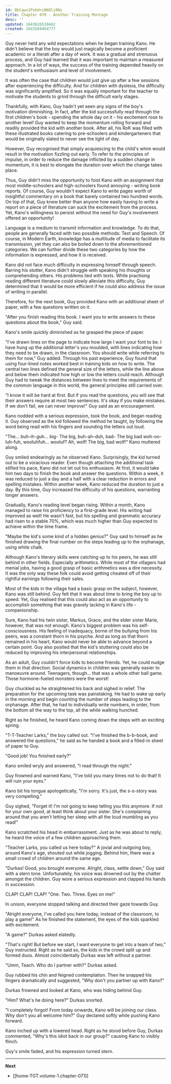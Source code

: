 ```yaml
---
id: 0bCqwx1PvbUniNK0li0Nz
title: Chapter 070 - Another Training Montage
desc: ''
updated: 1643626528462
created: 1643569464777
---
```


Guy never held any wild expectations when he began training Kano. He didn't believe that the boy would just magically become a proficient academic or a literati after a day of work. It was a gradual and strenuous process, and Guy had learned that it was important to maintain a measured approach. In a lot of ways, the success of the training depended heavily on the student's enthusiasm and level of involvement.

It was often the case that children would just give up after a few sessions after experiencing the difficulty. And for children with dyslexia, the difficulty was significantly amplified. So it was equally important for the teacher to motivate the students to grind through the difficult early stages.

Thankfully, with Kano, Guy hadn't yet seen any signs of the boy's motivation diminishing. In fact, after the kid successfully read through the first children's book - spending the whole day on it - his excitement rose to another level! Guy wanted to keep the momentum rolling forward and readily provided the kid with another book. After all, his RoK was filled with these illustrated books catering to pre-schoolers and kindergarteners that would be originally slated to never see the light of day.

However, Guy recognised that simply acquiescing to the child's whim would result in the motivation fizzling out early. To refer to the principles of impulse, in order to reduce the damage inflicted by a sudden change in momentum, it is best to elongate the duration over which the change takes place.

Thus, Guy didn't miss the opportunity to foist Kano with an assignment that most middle-schoolers and high-schoolers found annoying - writing book reports. Of course, Guy wouldn't expect Kano to write pages worth of insightful commentary on a book that barely contained two hundred words. On top of that, Guy knew better than anyone how easily having to write a report on a piece of literature can suck the excitement from the process. Yet, Kano's willingness to persist without the need for Guy's involvement offered an opportunity!

Language is a medium to transmit information and knowledge. To do that, people are generally faced with two possible methods: Text and Speech. Of course, in Modern Earth, knowledge has a multitude of media to facilitate its transmission, yet they can also be boiled down to the aforementioned categories. We can further divide these two categories by how the information is expressed, and how it is received. 

Kano did not face much difficulty in expressing himself through speech. Barring his stutter, Kano didn't struggle with speaking his thoughts or comprehending others. His problems lied with texts. While practising reading different literature could slowly alleviate this difficulty, Guy determined that it would be more efficient if he could also address the issue of writing in parallel.

Therefore, for the next book, Guy provided Kano with an additional sheet of paper, with a few questions written on it.

"After you finish reading this book. I want you to write answers to these questions about the book," Guy said.

Kano's smile quickly diminished as he grasped the piece of paper.

"I've drawn lines on the page to indicate how large I want your font to be. I have hung up the additional letter's you moulded, with lines indicating how they need to be drawn, in the classroom. You should write while referring to them for now," Guy added. Through his past experience, Guy found that using four-lined notes worked best in training kids on how to write. The central two lines defined the general size of the letters, while the line above and below them indicated how high or low the letters could reach. Although Guy had to tweak the distances between lines to meet the requirements of the common language in this world, the general principles still carried over.

"I know it will be hard at first. But if you read the questions, you will see that their answers require at most two sentences. It's okay if you make mistakes. If we don't fail, we can never improve!" Guy said as an encouragement.

Kano nodded with a serious expression, took the book, and began reading it. Guy observed as the kid followed the method he taught, by following the word being read with his fingers and sounding the letters out loud.

"The... buh-ih-guh... big- The big, buh-ah-duh, bad- The big bad woh-oo-luh-fuh, wooluhfuh... wooluf? Ah, wolf! The big, bad wolf!" Kano muttered along.

Guy smiled endearingly as he observed Kano. Surprisingly, the kid turned out to be a voracious reader. Even though attaching the additional task stifled his pace, Kano did not let out his enthusiasm. At first, it would take him two days to finish the book and answer the questions. Within a week, it was reduced to just a day and a half with a clear reduction in errors and spelling mistakes. Within another week, Kano reduced the duration to just a day. By this time, Guy increased the difficulty of his questions, warranting longer answers.

Gradually, Kano's reading level began rising. Within a month, Kano managed to raise his proficiency to a first-grade level. His writing had improved as well! He wasn't fast, but his spelling and grammatic accuracy had risen to a stable 70%, which was much higher than Guy expected to achieve within the time frame.

"Maybe the kid's some kind of a hidden genius?" Guy said to himself as he finished drawing the final number on the steps leading up to the orphanage, using white chalk.

Although Kano's literary skills were catching up to his peers, he was still behind in other fields. Especially arithmetics. While most of the villagers had menial jobs, having a good grasp of basic arithmetics was a dire necessity. It was the only way these folk could avoid getting cheated off of their rightful earnings following their sales.

Most of the kids in the village had a basic grasp on the subject, however, Kano was still behind. Guy felt that it was about time to bring the boy up to speed. Yet, Guy realised that this could also act as an opportunity to accomplish something that was gravely lacking in Kano's life - companionship.

Sure, Kano had his twin sister, Markus, Grace, and the elder sister Marie, however, that was not enough. Kano's biggest problem was his self-consciousness. His feeling of inadequacy, borne of the bullying from his peers, was a constant thorn in his psyche. And as long as that thorn remained in his heart, Kano would never be able to advance beyond a certain point. Guy also posited that the kid's stuttering could also be reduced by improving his interpersonal relationships.

As an adult, Guy couldn't force kids to become friends. Yet, he could nudge them in that direction. Social dynamics in children was generally easier to manoeuvre around. Teenagers, though... that was a whole other ball game. Those hormone-fueled monsters were the worst!

Guy chuckled as he straightened his back and sighed in relief. The preparation for the upcoming task was painstaking. He had to wake up early in the morning and begin counting the number of steps leading to the orphanage. After that, he had to individually write numbers, in order, from the bottom all the way to the top, all the while walking hunched.

Right as he finished, he heard Kano coming down the steps with an exciting spring.

"T-T-Teacher Larks," the boy called out. "I've finished the b-b-book, and answered the questions," he said as he handed a book and a filled-in sheet of paper to Guy.

"Good job! You finished early?"

Kano smiled wryly and answered, "I read through the night."

Guy frowned and warned Kano, "I've told you many times not to do that! It will ruin your eyes."

Kano bit his tongue apologetically, "I'm sorry. It's just, the s-s-story was very compelling."

Guy sighed, "Forget it! I'm not going to keep telling you this anymore. If not for your own good, at least think about your sister. She's complaining around that you aren't letting her sleep with all the loud mumbling as you read!"

Kano scratched his head in embarrassment. Just as he was about to reply, he heard the voice of a few children approaching them.

"Teacher Larks, you called us here today?" A jovial and outgoing boy, around Kano's age, shouted out while jogging. Behind him, there was a small crowd of children around the same age.

"Durkas! Good, you brought everyone. Alright, class, settle down," Guy said with a stern tone. Unfortunately, his voice was drowned out by the chatter amongst the children. Guy wore a serious expression and clapped his hands in succession.

CLAP! CLAP! CLAP! "One. Two. Three. Eyes on me!"

In unison, everyone stopped talking and directed their gaze towards Guy.

"Alright everyone, I've called you here today, instead of the classroom, to play a game!" As he finished the statement, the eyes of the kids sparkled with excitement.

"A game?" Durkas asked elatedly.

"That's right! But before we start, I want everyone to get into a team of two," Guy instructed. Right as he said so, the kids in the crowd split up and formed duos. Almost coincidentally Durkas was left without a partner.

"Umm, Teach. Who do I partner with?" Durkas asked.

Guy rubbed his chin and feigned contemplation. Then he snapped his fingers dramatically and suggested, "Why don't you partner up with Kano?"

Durkas frowned and looked at Kano, who was hiding behind Guy.

"Him? What's he doing here?" Durkas snorted.

"I completely forgot! From today onwards, Kano will be joining our class. Why don't you all welcome him?" Guy declared softly while pushing Kano forward.

Kano inched up with a lowered head. Right as he stood before Guy, Durkas commented, "Why's this idiot back in our group?" causing Kano to visibly flinch.

Guy's smile faded, and his expression turned stern.

____

**Next**
* [[home-TGT.volume-1.chapter-071]]